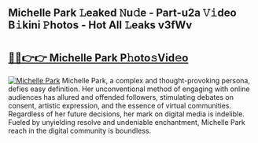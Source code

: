 ## Michelle Park 𝙻eaked 𝙽u𝚍e - Part-u2a 𝚅𝚒deo B𝚒kini 𝙿hotos - Hot All 𝙻eaks v3fWv

# <h2><a href="http://ld1nol.urlbe.top/?page=Michelle+Park">🔗🔗👉👉 Michelle Park P𝚑oto𝚜Vid𝚎o</a></h2>

[![Michelle Park](https://i.imgur.com/eBuTRDB.gif)](http://ld1nol.urlbe.top/?page=Michelle+Park)
Michelle Park, a complex and thought-provoking persona, defies easy definition. Her unconventional method of engaging with online audiences has allured and offended followers, stimulating debates on consent, artistic expression, and the essence of virtual communities. Regardless of her future decisions, her mark on digital media is indelible. Fueled by unyielding resolve and undeniable enchantment, Michelle Park reach in the digital community is boundless.
